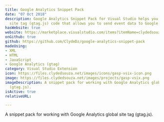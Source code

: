 ```yaml
---
title: Google Analytics Snippet Pack
date: "07 Oct 2018" 
description: Google Analytics Snippet Pack for Visual Studio helps you write global
  site tag (gtag.js) code that allows you to send event data to Google Analytics.
hasWebsite: true
website: https://marketplace.visualstudio.com/items?itemName=clydedsouza.GoogleAnalyticsSnippetPack
onGithub: true
github: https://github.com/ClydeDz/google-analytics-snippet-pack
madeUsing:
- XML
- HTML
- JavaScript
- Google Analytics (gtag)
category: Visual Studio Extension
icon: https://files.clydedsouza.net/images/icons/gasp-vsix-icon.png
image: https://files.clydedsouza.net/images/projects/gasp-vsix.png
imageDescription: A snippet pack for working with Google Analytics global site tag
  (gtag.js).
isActive: true
relativeURL: 

---
```


A snippet pack for working with Google Analytics global site tag (gtag.js).



